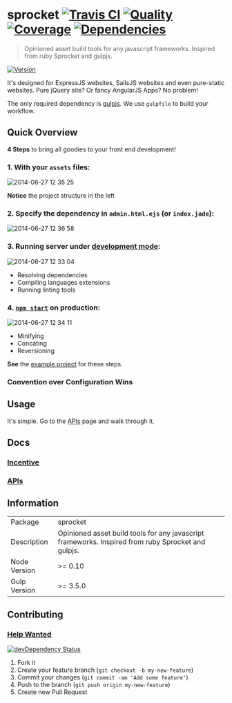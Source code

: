 # sprocket [![Travis CI][travis-image]][travis-url] [![Quality][codeclimate-image]][codeclimate-url] [![Coverage][coveralls-image]][coveralls-url] [![Dependencies][gemnasium-image]][gemnasium-url]
> Opinioned asset build tools for any javascript frameworks. Inspired from ruby Sprocket and gulpjs.

[![Version][npm-image]][npm-url]

It's designed for ExpressJS websites, SailsJS websites and even pure-static websites. Pure jQuery site? Or fancy AngularJS Apps? No problem!

The only required dependency is [gulpjs](http://gulpjs.com/). We use `gulpfile` to build your workflow.


## Quick Overview

**4 Steps** to bring all goodies to your front end development!

### 1. With your `assets` files:

![2014-06-27 12 35 25](https://cloud.githubusercontent.com/assets/922234/3401418/39491f76-fd50-11e3-88ef-68a54f7a508e.png)

**Notice** the project structure in the left

### 2. Specify the dependency in `admin.html.ejs` (or `index.jade`): 

![2014-06-27 12 36 58](https://cloud.githubusercontent.com/assets/922234/3401420/3aa3df1e-fd50-11e3-9edf-97f853a22d23.png)

### 3. Running server under [development mode](#under-development):

![2014-06-27 12 33 04](https://cloud.githubusercontent.com/assets/922234/3401423/3c719200-fd50-11e3-96b8-52af187f7006.png)

* Resolving dependencies
* Compiling languages extensions
* Running linting tools

### 4. [`npm start`](#in-production) on production:

![2014-06-27 12 34 11](https://cloud.githubusercontent.com/assets/922234/3401425/3de9f6e0-fd50-11e3-8452-f6661c556eed.png)

* Minifying
* Concating
* Reversioning

**See** the [example project](https://github.com/tomchentw/sprocket/blob/master/examples) for these steps.

### Convention over Configuration Wins


## Usage


It's simple. Go to the [APIs](https://github.com/tomchentw/sprocket/blob/master/docs/apis/index.md) page and walk through it.


## Docs

### [Incentive](https://github.com/tomchentw/sprocket/blob/master/docs/incentive.md)

### [APIs](https://github.com/tomchentw/sprocket/blob/master/docs/apis/index.md)


## Information

<table>
<tr> 
<td>Package</td><td>sprocket</td>
</tr>
<tr>
<td>Description</td>
<td>Opinioned asset build tools for any javascript frameworks. Inspired from ruby Sprocket and gulpjs.</td>
</tr>
<tr>
<td>Node Version</td>
<td>>= 0.10</td>
</tr>
<tr>
<td>Gulp Version</td>
<td>>= 3.5.0</td>
</tr>
</table>


## Contributing

### [Help Wanted](https://github.com/tomchentw/sprocket/issues?labels=help+wanted&page=1&state=open)


[![devDependency Status][david-dm-image]][david-dm-url]

1. Fork it
2. Create your feature branch (`git checkout -b my-new-feature`)
3. Commit your changes (`git commit -am 'Add some feature'`)
4. Push to the branch (`git push origin my-new-feature`)
5. Create new Pull Request


[npm-image]: https://img.shields.io/npm/v/sprocket.svg
[npm-url]: https://www.npmjs.org/package/sprocket

[travis-image]: https://travis-ci.org/tomchentw/sprocket.svg?branch=master
[travis-url]: https://travis-ci.org/tomchentw/sprocket
[codeclimate-image]: https://img.shields.io/codeclimate/github/tomchentw/sprocket.svg
[codeclimate-url]: https://codeclimate.com/github/tomchentw/sprocket
[coveralls-image]: https://img.shields.io/coveralls/tomchentw/sprocket.svg
[coveralls-url]: https://coveralls.io/r/tomchentw/sprocket
[gemnasium-image]: https://gemnasium.com/tomchentw/sprocket.svg
[gemnasium-url]: https://gemnasium.com/tomchentw/sprocket
[david-dm-image]: https://david-dm.org/tomchentw/sprocket/dev-status.svg?theme=shields.io
[david-dm-url]: https://david-dm.org/tomchentw/sprocket#info=devDependencies
